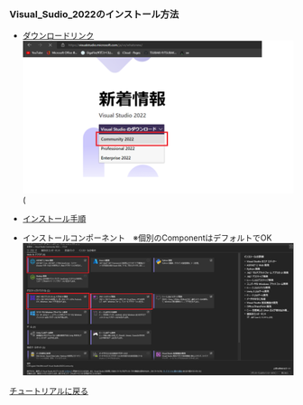 ### Visual_Sudio_2022のインストール方法
- [ダウンロードリンク](https://visualstudio.microsoft.com/ja/vs/whatsnew/)
![hoge](/Image/visual_studio_2022_download.png)
(
- [インストール手順](https://learn.microsoft.com/ja-jp/visualstudio/install/install-visual-studio?view=vs-2022)

- インストールコンポーネント　※個別のComponentはデフォルトでOK
  ![hoge](/Image/InstallComponent.png)

[チュートリアルに戻る](/Read_Me.md#チュートリアル)